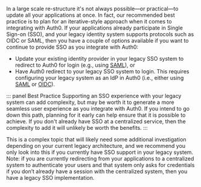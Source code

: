 In a large scale re-structure it's not always possible&mdash;or practical&mdash;to update all your applications at once. In fact, our recommended best practice is to plan for an iterative-style approach when it comes to integrating with Auth0. If your applications already participate in Single Sign-on (SSO), and your legacy identity system supports protocols such as OIDC or SAML, then you have a couple of options available if you want to continue to provide SSO as you integrate with Auth0:  

* Update your existing identity provider in your legacy SSO system to redirect to Auth0 for login (e.g., using [SAML](/protocols/saml/saml-configuration/auth0-as-identity-provider)), or
* Have Auth0 redirect to your legacy SSO system to login. This requires configuring your legacy system as an IdP in Auth0 (i.e., either using [SAML](/protocols/saml/saml-configuration/auth0-as-service-provider) or [OIDC](/connections/social/oauth2)).

::: panel Best Practice
Supporting an SSO experience with your legacy system can add complexity, but may be worth it to generate a more seamless user experience as you integrate with Auth0. If you intend to go down this path, planning for it early can help ensure that it is possible to achieve. If you don't already have SSO at a centralized service, then the complexity to add it will unlikely be worth the benefits.
:::

This is a complex topic that will likely need some additional investigation depending on your current legacy architecture, and we recommend you only look into this if you currently have SSO support in your legacy system. Note: if you are currently redirecting from your applications to a centralized system to authenticate your users and that system only asks for credentials if you don’t already have a session with the centralized system, then you have a legacy SSO implementation.
